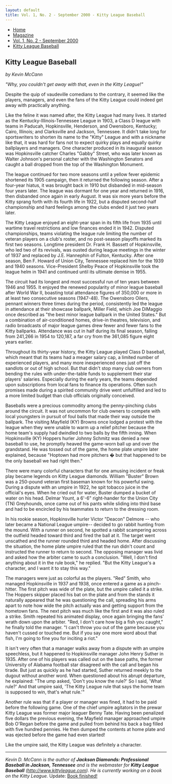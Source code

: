 ```yaml
---
layout: default
title: Vol. 1, No. 2 - September 2000 - Kitty League Baseball
---
```

<nav class="breadcrumb" aria-label="breadcrumbs">
  <ul>
    <li><a href="{{ site.url }}{{ site.baseurl }}/index.html">Home</a></li>
    <li><a href="../magazine.html">Magazine</a></li>
    <li><a href="bi_vol_1_no_2_home.html">Vol. 1, No. 2 - September 2000</a></li>
    <li class="is-active"><a href="#" aria-current="page">Kitty League Baseball</a></li>
  </ul>
</nav>

<section class="storycontent">
  <h1>Kitty League Baseball</h1>
  <p><em>by Kevin McCann</em></p>

  <p>
    <em>"Why, you couldn't get away with that, even in the Kitty League!"</em>
  </p>

  <p>
    Despite the quip of vaudeville comedians to the contrary, it seemed like the players, managers, and even the fans of the Kitty League could indeed get away with practically anything. 
  </p>

  <p>
    Like the feline it was named after, the Kitty League had many lives. It started as the Kentucky-Illinois-Tennessee League in 1903, a Class D league with teams in Paducah, Hopkinsville, Henderson, and Owensboro, Kentucky; Cairo, Illinois; and Clarksville and Jackson, Tennessee. It didn't take long for sportswriters to shorten its name to the "Kitty" League and with a nickname like that, it was hard for fans not to expect quirky plays and equally quirky ballplayers and managers. One character produced in its inaugural season was Hopkinsville catcher Charles "Gabby" Street, who was later known as Walter Johnson's personal catcher with the Washington Senators and caught a ball dropped from the top of the Washington Monument.
  </p>

  <p>
    The league continued for two more seasons until a yellow fever epidemic shortened its 1905 campaign, then it returned the following season. After a four-year hiatus, it was brought back in 1910 but disbanded in mid-season four years later. The league was dormant for one year and returned in 1916, then disbanded once again in early August. It was six more years before the Kitty sprang forth with its fourth life in 1922, but a disputed second-half championship and hard feelings among the clubs ended it just two years later.
  </p>

  <p>
    The Kitty League enjoyed an eight-year span in its fifth life from 1935 until wartime travel restrictions and low finances ended it in 1942. Disputed championships, teams violating the league rule limiting the number of veteran players on a club's roster, and no post-season playoffs marked its first two seasons. Longtime president Dr. Frank H. Bassett of Hopkinsville, who led two of its revivals, was ousted during league meetings in the winter of 1937 and replaced by J.E. Hannephin of Fulton, Kentucky. After one season, Ben F. Howard of Union City, Tennessee replaced him for the 1939 and 1940 seasons. Vice-President Shelby Peace of Hopkinsville took the league helm in 1941 and continued until its ultimate demise in 1955.
  </p>

  <p>
    The circuit had its longest and most successful run of ten years between 1946 and 1955. It enjoyed the renewed popularity of minor league baseball after World War II, boasting total attendance figures of 350,000 or more in at least two consecutive seasons (1947-48). The Owensboro Oilers, pennant winners three times during the period, consistently led the league in attendance at their showcase ballpark, Miller Field, which Joe DiMaggio once described as "the best minor league ballpark in the United States." But a combination of air-conditioned homes, drive-in theatres, television, and radio broadcasts of major league games drew fewer and fewer fans to the Kitty ballparks. Attendance was cut in half during its final season, falling from 241,266 in 1954 to 120,187, a far cry from the 361,085 figure eight years earlier.
  </p>

  <p>
    Throughout its thirty-year history, the Kitty League played Class D baseball, which meant that its teams had a meager salary cap, a limited number of experienced players, and many more inexperienced ones just off the sandlots or out of high school. But that didn't stop many club owners from bending the rules with under-the-table funds to supplement their star players' salaries. Especially during the early years, the teams depended upon subscriptions from local fans to finance its operations. Often such promises made during a spirited community drive went unfulfilled and led to a more limited budget than club officials originally conceived.
  </p>

  <p>
    Baseballs were a precious commodity among the penny-pinching clubs around the circuit. It was not uncommon for club owners to compete with local youngsters in pursuit of foul balls that made their way outside the ballpark. The visiting Mayfield (KY) Browns once lodged a protest with the league when they were unable to warm up a relief pitcher because the home team's supply had dwindled to two balls by the fifth inning. When Hopkinsville (KY) Hoppers hurler Johnny Schmitz was denied a new baseball to use, he promptly heaved the game-worn ball up and over the grandstand. He was tossed out of the game, the home plate umpire later explained, because "Hoptown had more pitchers � but that happened to be the only baseball we had right then."
  </p>

  <p>
    There were many colorful characters that for one amusing incident or freak play became legends on Kitty League diamonds. William "Buster" Brown was a 250-pound veteran first baseman known for his powerful swing. During a dispute with an umpire in 1922, he spit tobacco juice in the official's eyes. When he cried out for water, Buster dumped a bucket of water on his head. Delmar Yount, a 6'-6" right-hander for the Union City (TN) Greyhounds, once came out of his pants while sliding into third base and had to be encircled by his teammates to return to the dressing room.
  </p>

  <p>
    In his rookie season, Hopkinsville hurler Victor "Deacon" Delmore -- who later became a National League umpire-- decided to go rabbit hunting from the mound. With a runner on second, he spotted a rabbit scampering across the outfield headed toward third and fired the ball at it. The target went unscathed and the runner rounded third and headed home. After discussing the situation, the home plate umpire ruled that the run didn't count and instructed the runner to return to second. The opposing manager was livid and asked how the arbiter came to such a conclusion. "Well, I don't find anything about it in the rule book," he replied. "But the Kitty League's a character, and I want it to stay this way."
  </p>

  <p>
    The managers were just as colorful as the players. "Red" Smith, who managed Hopkinsville in 1937 and 1938, once entered a game as a pinch-hitter. The first pitch was wide of the plate, but the umpire called it a strike. The Hoppers skipper placed his bat on the plate and from the stands it naturally appeared that he was questioning the call, spreading his arms apart to note how wide the pitch actually was and getting support from the hometown fans. The next pitch was much like the first and it was also ruled a strike. Smith repeated his animated display, once again bringing the fans' wrath down upon the arbiter. "Red, I don't care how big a fish you caught," he finally told the manager. "I can't throw you out of the game because you haven't cussed or touched me. But if you say one more word about that fish, I'm going to fine you for inciting a riot."
  </p>

  <p>
    It isn't very often that a manager walks away from a dispute with an umpire speechless, but it happened to Hopkinsville manager John Henry Suther in 1935. After one of his players was called out on the base paths, the former University of Alabama football star disagreed with the call and began his tirade. But just as quickly as he had started, Suther returned meekly to the dugout without another word. When questioned about his abrupt departure, he explained: "The ump asked, 'Don't you know the rule?' So I said, 'What rule?' And that umpire said, 'The Kitty League rule that says the home team is supposed to win, that's what rule.'"
  </p>

  <p>
    Another rule was that if a player or manager was fined, it had to be paid before the following game. One of the chief umpire agitators in the prewar Kitty League was former major leaguer Benny Tate. Having been penalized five dollars the previous evening, the Mayfield manager approached umpire Bob O'Regan before the game and pulled from behind his back a bag filled with five hundred pennies. He then dumped the contents at home plate and was ejected before the game had even started!
  </p>

  <p>
    Like the umpire said, the Kitty League was definitely a character.
  </p>

  <hr />

  <p>
    <em>Kevin D. McCann is the author of <strong>Jackson Diamonds: Professional Baseball in Jackson, Tennessee</strong> and is the webmaster for <strong>Kitty League Baseball</strong> (<a href="http://www.kittyleague.com" TARGET="_top">http://www.kittyleague.com</a>). He is currently working on a book on the Kitty League.</em>  Update:  <a href="https://kevindmccann.wordpress.com/category/kitty-league/">Book finished!</a>
  </p>

</section>
